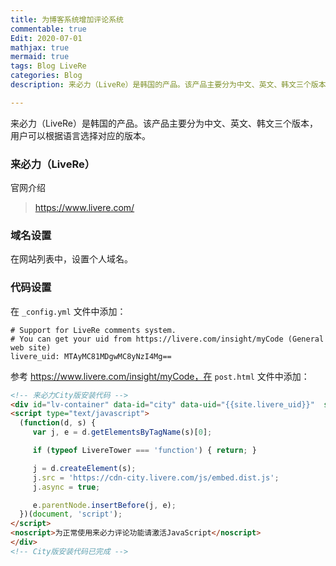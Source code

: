 ```yaml
---
title: 为博客系统增加评论系统
commentable: true
Edit: 2020-07-01
mathjax: true
mermaid: true
tags: Blog LiveRe
categories: Blog
description: 来必力（LiveRe）是韩国的产品。该产品主要分为中文、英文、韩文三个版本，用户可以根据语言选择对应的版本。

---
```


来必力（LiveRe）是韩国的产品。该产品主要分为中文、英文、韩文三个版本，用户可以根据语言选择对应的版本。

### 来必力（LiveRe）

官网介绍

> https://www.livere.com/

### 域名设置

在网站列表中，设置个人域名。

### 代码设置

在 `_config.yml` 文件中添加：

```
# Support for LiveRe comments system.
# You can get your uid from https://livere.com/insight/myCode (General web site)
livere_uid: MTAyMC81MDgwMC8yNzI4Mg==
```

参考 https://www.livere.com/insight/myCode，在 `post.html` 文件中添加：

```html
<!-- 来必力City版安装代码 -->
<div id="lv-container" data-id="city" data-uid="{{site.livere_uid}}"  style="padding-right: 10%;">
<script type="text/javascript">
  (function(d, s) {
	 var j, e = d.getElementsByTagName(s)[0];

	 if (typeof LivereTower === 'function') { return; }

	 j = d.createElement(s);
	 j.src = 'https://cdn-city.livere.com/js/embed.dist.js';
	 j.async = true;

	 e.parentNode.insertBefore(j, e);
  })(document, 'script');
</script>
<noscript>为正常使用来必力评论功能请激活JavaScript</noscript>
</div>
<!-- City版安装代码已完成 -->
```

